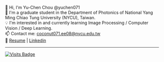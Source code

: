 👋 Hi, I'm Yu-Chen Chou @yuchen071  
🏫 I'm a graduate student in the Department of Photonics of National Yang Ming Chiao Tung University (NYCU), Taiwan.  
💡 I'm interested in and currently learning Image Processing / Computer Vision / Deep Learning.  
📫 Contact me: [coconut071.ee08@nycu.edu.tw](mailto:coconut071.ee08@nycu.edu.tw)  
🔗 [Resume](https://yuchen071.github.io) | [Linkedin](https://www.linkedin.com/in/yuchen071/)
_____
[![Visits Badge](https://badges.pufler.dev/visits/yuchen071/yuchen071)](https://badges.pufler.dev)
